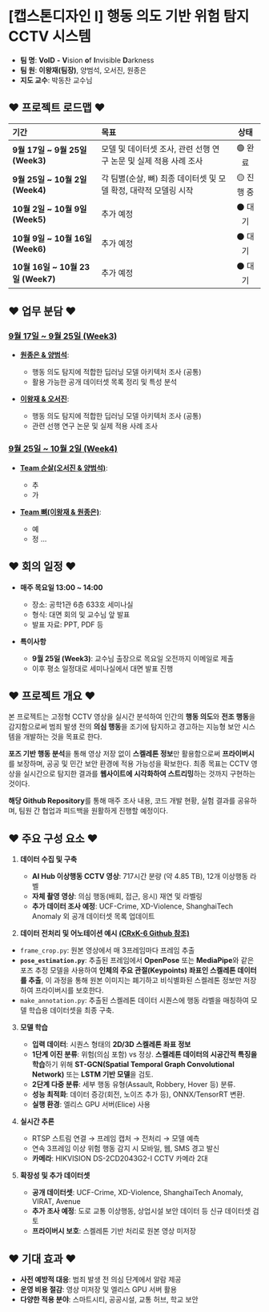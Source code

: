 # [캡스톤디자인 I] 행동 의도 기반 위험 탐지 CCTV 시스템

- **팀 명**: **VoID** **-** **V**ision **o**f **I**nvisible **D**arkness
- **팀 원**: **이왕재(팀장)**, 양범석, 오서진, 원종은
- **지도 교수**: 박동찬 교수님

## ♥ 프로젝트 로드맵 ♥

| 기간 | 목표 | 상태 |
| :--- | :--- | :---: |
| **9월 17일 ~ 9월 25일 (Week3)** | 모델 및 데이터셋 조사, 관련 선행 연구 논문 및 실제 적용 사례 조사 | 🟢 완료 | [회의록](Week3/Week_Minutes.md) |
| **9월 25일 ~ 10월 2일 (Week4)** | 각 팀별(순살, 뼈) 최종 데이터셋 및 모델 확정, 대략적 모델링 시작 | 🟡 진행 중 |
| **10월 2일 ~ 10월 9일 (Week5)** | 추가 예정 | ⚫️ 대기 |
| **10월 9일 ~ 10월 16일 (Week6)** | 추가 예정 | ⚫️ 대기 |
| **10월 16일 ~ 10월 23일 (Week7)** | 추가 예정 | ⚫️ 대기 |


## ♥ 업무 분담 ♥
### [9월 17일 ~ 9월 25일 (Week3)](./Week3/)

- [**원종은 & 양범석**](Week3/Research_양범석_원종은.md): 
  - 행동 의도 탐지에 적합한 딥러닝 모델 아키텍처 조사 (공통)
  - 활용 가능한 공개 데이터셋 목록 정리 및 특성 분석

- [**이왕재 & 오서진**](Week3/Research_이왕재_오서진.md): 
  - 행동 의도 탐지에 적합한 딥러닝 모델 아키텍처 조사 (공통)
  - 관련 선행 연구 논문 및 실제 적용 사례 조사
 
### [9월 25일 ~ 10월 2일 (Week4)](./Week4/)

- [**Team 순살(오서진 & 양범석)**](Week4/Research_Team_순살.md): 
  - 추
  - 가

- [**Team 뼈(이왕재 & 원종은)**](Week4/Research_Team_뼈.md): 
  - 예
  - 정 ...
  
## ♥ 회의 일정 ♥

- **매주 목요일 13:00 ~ 14:00**
  - 장소: 공학1관 6층 633호 세미나실
  - 형식: 대면 회의 및 교수님 앞 발표
  - 발표 자료: PPT, PDF 등

- **특이사항**
  - **9월 25일 (Week3)**: 교수님 출장으로 목요일 오전까지 이메일로 제출
  - 이후 평소 일정대로 세미나실에서 대면 발표 진행

## ♥ 프로젝트 개요 ♥

본 프로젝트는 고정형 CCTV 영상을 실시간 분석하여 인간의 **행동 의도**와 **전조 행동**을 감지함으로써 범죄 발생 전의 **의심 행동**을 조기에 탐지하고 경고하는 지능형 보안 시스템을 개발하는 것을 목표로 한다. 

**포즈 기반 행동 분석**을 통해 영상 저장 없이 **스켈레톤 정보**만 활용함으로써 **프라이버시**를 보장하며, 공공 및 민간 보안 환경에 적용 가능성을 확보한다. 최종 목표는 CCTV 영상을 실시간으로 탐지한 결과를 **웹사이트에 시각화하여 스트리밍**하는 것까지 구현하는 것이다. 

**해당 Github Repository**를 통해 매주 조사 내용, 코드 개발 현황, 실험 결과를 공유하며, 팀원 간 협업과 피드백을 원활하게 진행할 예정이다.

## ♥ 주요 구성 요소 ♥

1. **데이터 수집 및 구축**
   - **AI Hub 이상행동 CCTV 영상**: 717시간 분량 (약 4.85 TB), 12개 이상행동 라벨
   - **자체 촬영 영상**: 의심 행동(배회, 접근, 응시) 재연 및 라벨링
   - **추가 데이터 조사 예정**: UCF-Crime, XD-Violence, ShanghaiTech Anomaly 외 공개 데이터셋 목록 업데이트

2. **데이터 전처리 및 어노테이션 예시 [(CRxK-6 Github 참조)](https://github.com/dxlabskku/CRxK-6)**
 - `frame_crop.py`: 원본 영상에서 매 3프레임마다 프레임 추출
- **`pose_estimation.py`**: 추출된 프레임에서 **OpenPose** 또는 **MediaPipe**와 같은 포즈 추정 모델을 사용하여 **인체의 주요 관절(Keypoints) 좌표인 스켈레톤 데이터를 추출**, 이 과정을 통해 원본 이미지는 폐기하고 비식별화된 스켈레톤 정보만 저장하여 프라이버시를 보호한다.
- `make_annotation.py`: 추출된 스켈레톤 데이터 시퀀스에 행동 라벨을 매칭하여 모델 학습용 데이터셋을 최종 구축.

3.  **모델 학습**
    - **입력 데이터**: 시퀀스 형태의 **2D/3D 스켈레톤 좌표 정보**
    - **1단계 이진 분류**: 위험(의심 포함) vs 정상. **스켈레톤 데이터의 시공간적 특징을 학습**하기 위해 **ST-GCN(Spatial Temporal Graph Convolutional Network)** 또는 **LSTM 기반 모델**을 검토.
    - **2단계 다중 분류**: 세부 행동 유형(Assault, Robbery, Hover 등) 분류.
    - **성능 최적화**: 데이터 증강(회전, 노이즈 추가 등), ONNX/TensorRT 변환.
    - **실행 환경**: 엘리스 GPU 서버(Elice) 사용

4. **실시간 추론**
   - RTSP 스트림 연결 → 프레임 캡처 → 전처리 → 모델 예측
   - 연속 3프레임 이상 위험 행동 감지 시 모바일, 웹, SMS 경고 발신
   - **카메라**: HIKVISION DS-2CD2043G2-I CCTV 카메라 2대

5. **확장성 및 추가 데이터셋**
   - **공개 데이터셋**: UCF-Crime, XD-Violence, ShanghaiTech Anomaly, VIRAT, Avenue
   - **추가 조사 예정**: 도로 교통 이상행동, 상업시설 보안 데이터 등 신규 데이터셋 검토
   - **프라이버시 보호**: 스켈레톤 기반 처리로 원본 영상 미저장

## ♥ 기대 효과 ♥
- **사전 예방적 대응**: 범죄 발생 전 의심 단계에서 알람 제공
- **운영 비용 절감**: 영상 미저장 및 엘리스 GPU 서버 활용
- **다양한 적용 분야**: 스마트시티, 공공시설, 교통 허브, 학교 보안

